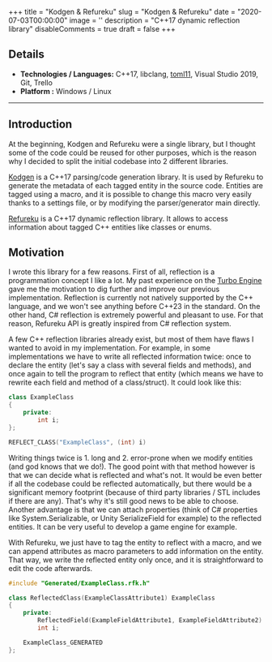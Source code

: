 +++
title = "Kodgen & Refureku"
slug = "Kodgen & Refureku"
date = "2020-07-03T00:00:00"
image = ''
description = "C++17 dynamic reflection library"
disableComments = true
draft = false
+++

## Details
- **Technologies / Languages:** C++17, libclang, [toml11](https://github.com/ToruNiina/toml11), Visual Studio 2019, Git, Trello
- **Platform :** Windows / Linux

---

## Introduction

At the beginning, Kodgen and Refureku were a single library, but I thought some of the code could be reused for other purposes, which is the reason why I decided to split the initial codebase into 2 different libraries.

[Kodgen](https://github.com/jsoysouvanh/Kodgen) is a C++17 parsing/code generation library. It is used by Refureku to generate the metadata of each tagged entity in the source code. Entities are tagged using a macro, and it is possible to change this macro very easily thanks to a settings file, or by modifying the parser/generator main directly.

[Refureku](https://github.com/jsoysouvanh/Refureku) is a C++17 dynamic reflection library. It allows to access information about tagged C++ entities like classes or enums.

## Motivation

I wrote this library for a few reasons. First of all, reflection is a programmation concept I like a lot. My past experience on the [Turbo Engine](https://juliensoy.netlify.app/post/turbo-engine/) gave me the motivation to dig further and improve our previous implementation.
Reflection is currently not natively supported by the C++ language, and we won't see anything before C++23 in the standard. On the other hand, C# reflection is extremely powerful and pleasant to use. For that reason, Refureku API is greatly inspired from C# reflection system.

A few C++ reflection libraries already exist, but most of them have flaws I wanted to avoid in my implementation. For example, in some implementations we have to write all reflected information twice: once to declare the entity (let's say a class with several fields and methods), and once again to tell the program to reflect that entity (which means we have to rewrite each field and method of a class/struct). It could look like this:

```cpp
class ExampleClass
{
	private:
		int i;
};

REFLECT_CLASS("ExampleClass", (int) i)
```

Writing things twice is 1. long and 2. error-prone when we modify entities (and god knows that we do!). The good point with that method however is that we can decide what is reflected and what's not. It would be even better if all the codebase could be reflected automatically, but there would be a significant memory footprint (because of third party libraries / STL includes if there are any). That's why it's still good news to be able to choose. Another advantage is that we can attach properties (think of C# properties like System.Serializable, or Unity SerializeField for example) to the reflected entities. It can be very useful to develop a game engine for example.

With Refureku, we just have to tag the entity to reflect with a macro, and we can append attributes as macro parameters to add information on the entity. That way, we write the reflected entity only once, and it is straightforward to edit the code afterwards.

```cpp
#include "Generated/ExampleClass.rfk.h"

class ReflectedClass(ExampleClassAttribute1) ExampleClass
{
	private:
		ReflectedField(ExampleFieldAttribute1, ExampleFieldAttribute2)
		int i;

	ExampleClass_GENERATED
};
```